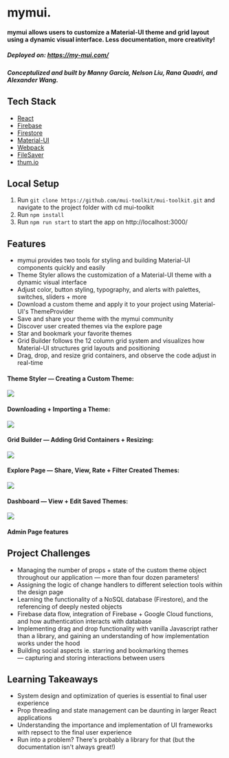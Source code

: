 # mymui. 

#### mymui allows users to customize a Material-UI theme and grid layout using a dynamic visual interface. Less documentation, more creativity! 
##### Deployed on: https://my-mui.com/
##### Conceptulized and built by Manny Garcia, Nelson Liu, Rana Quadri, and Alexander Wang.

## Tech Stack
- [React](https://facebook.github.io/react/)
- [Firebase](https://firebase.google.com/)
- [Firestore](https://firebase.google.com/docs/firestore)
- [Material-UI](https://material-ui.com/)
- [Webpack](https://webpack.js.org/)
- [FileSaver](https://www.npmjs.com/package/file-saver)
- [thum.io](https://www.thum.io/)

## Local Setup

1. Run `git clone https://github.com/mui-toolkit/mui-toolkit.git` and navigate to the project folder with cd mui-toolkit
2. Run `npm install`
3. Run `npm run start` to start the app on http://localhost:3000/

## Features
- mymui provides two tools for styling and building Material-UI components quickly and easily
- Theme Styler allows the customization of a Material-UI theme with a dynamic visual interface
- Adjust color, button styling, typography, and alerts with palettes, switches, sliders + more
- Download a custom theme and apply it to your project using Material-UI's ThemeProvider
- Save and share your theme with the mymui community
- Discover user created themes via the explore page
- Star and bookmark your favorite themes
- Grid Builder follows the 12 column grid system and visualizes how Material-UI structures grid layouts and positioning
- Drag, drop, and resize grid containers, and observe the code adjust in real-time

#### Theme Styler — Creating a Custom Theme: 
![](https://media.giphy.com/media/Quyq8vrg08lNK9oKuu/giphy.gif)

#### Downloading + Importing a Theme:
![](https://media.giphy.com/media/H6Q07q2pg6wJiekq5L/giphy.gif)

#### Grid Builder — Adding Grid Containers + Resizing:
![](https://media.giphy.com/media/ZB2YL1oD16MjnVXOC9/giphy.gif)

#### Explore Page — Share, View, Rate + Filter Created Themes:
![](https://media.giphy.com/media/YRmrGM9IcowfvqUF3d/giphy.gif)

#### Dashboard — View + Edit Saved Themes:
![](https://media.giphy.com/media/f3e1HZ64ZtjzKMgPjJ/giphy.gif)

#### Admin Page features


## Project Challenges
- Managing the number of props + state of the custom theme object throughout our application — more than four dozen parameters! 
- Assigning the logic of change handlers to different selection tools within the design page
- Learning the functionality of a NoSQL database (Firestore), and the referencing of deeply nested objects
- Firebase data flow, integration of Firebase + Google Cloud functions, and how authentication interacts with database
- Implementing drag and drop functionality with vanilla Javascript rather than a library, and gaining an understanding of how implementation works under the hood
- Building social aspects ie. starring and bookmarking themes — capturing and storing interactions between users 

## Learning Takeaways
- System design and optimization of queries is essential to final user experience
- Prop threading and state management can be daunting in larger React applications
- Understanding the importance and implementation of UI frameworks with repsect to the final user experience
- Run into a problem? There's probably a library for that (but the documentation isn't always great!)
